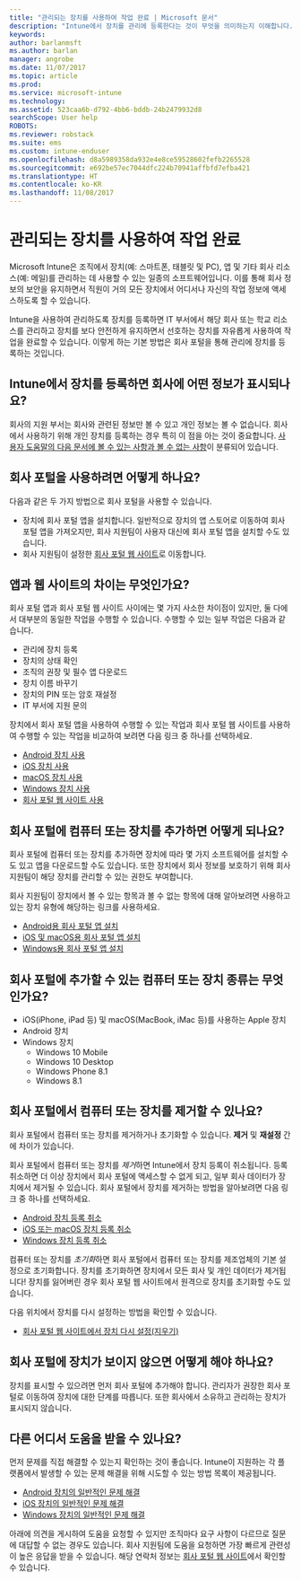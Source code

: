 ```yaml
---
title: "관리되는 장치를 사용하여 작업 완료 | Microsoft 문서"
description: "Intune에서 장치를 관리에 등록한다는 것이 무엇을 의미하는지 이해합니다."
keywords: 
author: barlanmsft
ms.author: barlan
manager: angrobe
ms.date: 11/07/2017
ms.topic: article
ms.prod: 
ms.service: microsoft-intune
ms.technology: 
ms.assetid: 523caa6b-d792-4bb6-bddb-24b2479932d8
searchScope: User help
ROBOTS: 
ms.reviewer: robstack
ms.suite: ems
ms.custom: intune-enduser
ms.openlocfilehash: d8a5989358da932e4e8ce59528602fefb2265528
ms.sourcegitcommit: e692be57ec7044dfc224b70941affbfd7efba421
ms.translationtype: HT
ms.contentlocale: ko-KR
ms.lasthandoff: 11/08/2017
---
```

# <a name="use-managed-devices-to-get-work-done"></a>관리되는 장치를 사용하여 작업 완료
Microsoft Intune은 조직에서 장치(예: 스마트폰, 태블릿 및 PC), 앱 및 기타 회사 리소스(예: 메일)를 관리하는 데 사용할 수 있는 일종의 소프트웨어입니다. 이를 통해 회사 정보의 보안을 유지하면서 직원이 거의 모든 장치에서 어디서나 자신의 작업 정보에 액세스하도록 할 수 있습니다.

Intune을 사용하여 관리하도록 장치를 등록하면 IT 부서에서 해당 회사 또는 학교 리소스를 관리하고 장치를 보다 안전하게 유지하면서 선호하는 장치를 자유롭게 사용하여 작업을 완료할 수 있습니다. 이렇게 하는 기본 방법은 회사 포털을 통해 관리에 장치를 등록하는 것입니다.

## <a name="what-information-can-my-company-see-when-i-enroll-my-device-in-intune"></a>Intune에서 장치를 등록하면 회사에 어떤 정보가 표시되나요?
회사의 지원 부서는 회사와 관련된 정보만 볼 수 있고 개인 정보는 볼 수 없습니다. 회사에서 사용하기 위해 개인 장치를 등록하는 경우 특히 이 점을 아는 것이 중요합니다. [사용자 도움말의 다음 문서에 볼 수 있는 사항과 볼 수 없는 사항](what-info-can-your-company-see-when-you-enroll-your-device-in-intune.md)이 분류되어 있습니다.

## <a name="how-do-i-get-the-company-portal"></a>회사 포털을 사용하려면 어떻게 하나요?
다음과 같은 두 가지 방법으로 회사 포털을 사용할 수 있습니다.

- 장치에 회사 포털 앱을 설치합니다. 일반적으로 장치의 앱 스토어로 이동하여 회사 포털 앱을 가져오지만, 회사 지원팀이 사용자 대신에 회사 포털 앱을 설치할 수도 있습니다.
- 회사 지원팀이 설정한 [회사 포털 웹 사이트](https://portal.manage.microsoft.com)로 이동합니다.

## <a name="whats-the-difference-between-the-app-and-the-website"></a>앱과 웹 사이트의 차이는 무엇인가요?
회사 포털 앱과 회사 포털 웹 사이트 사이에는 몇 가지 사소한 차이점이 있지만, 둘 다에서 대부분의 동일한 작업을 수행할 수 있습니다. 수행할 수 있는 일부 작업은 다음과 같습니다.

- 관리에 장치 등록
- 장치의 상태 확인
- 조직의 권장 및 필수 앱 다운로드
- 장치 이름 바꾸기
- 장치의 PIN 또는 암호 재설정
- IT 부서에 지원 문의

장치에서 회사 포털 앱을 사용하여 수행할 수 있는 작업과 회사 포털 웹 사이트를 사용하여 수행할 수 있는 작업을 비교하여 보려면 다음 링크 중 하나를 선택하세요.

- [Android 장치 사용](using-your-android-device-with-intune.md)
- [iOS 장치 사용](using-your-ios-device-with-intune.md)
- [macOS 장치 사용](using-your-macos-device-with-intune.md)
- [Windows 장치 사용](using-your-windows-device-with-intune.md)
- [회사 포털 웹 사이트 사용](using-the-intune-company-portal-website.md)

## <a name="what-happens-when-you-add-a-computer-or-device-to-the-company-portal"></a>회사 포털에 컴퓨터 또는 장치를 추가하면 어떻게 되나요?
회사 포털에 컴퓨터 또는 장치를 추가하면 장치에 따라 몇 가지 소프트웨어를 설치할 수도 있고 앱을 다운로드할 수도 있습니다. 또한 장치에서 회사 정보를 보호하기 위해 회사 지원팀이 해당 장치를 관리할 수 있는 권한도 부여합니다.

회사 지원팀이 장치에서 볼 수 있는 항목과 볼 수 없는 항목에 대해 알아보려면 사용하고 있는 장치 유형에 해당하는 링크를 사용하세요.

- [Android용 회사 포털 앱 설치](what-happens-if-you-install-the-company-portal-app-and-enroll-your-device-in-intune-android.md)
- [iOS 및 macOS용 회사 포털 앱 설치](what-happens-if-you-install-the-company-portal-app-and-enroll-your-device-in-intune-ios.md)
- [Windows용 회사 포털 앱 설치](what-info-can-your-company-see-when-you-enroll-your-device-in-intune.md)

## <a name="what-kind-of-computers-or-devices-can-you-add-to-the-company-portal"></a>회사 포털에 추가할 수 있는 컴퓨터 또는 장치 종류는 무엇인가요?
-   iOS(iPhone, iPad 등) 및 macOS(MacBook, iMac 등)를 사용하는 Apple 장치
-   Android 장치
-   Windows 장치
    -   Windows 10 Mobile
    -   Windows 10 Desktop
    -   Windows Phone 8.1
    -   Windows 8.1

## <a name="can-you-remove-a-computer-or-device-from-the-company-portal"></a>회사 포털에서 컴퓨터 또는 장치를 제거할 수 있나요?
회사 포털에서 컴퓨터 또는 장치를 제거하거나 초기화할 수 있습니다. **제거** 및 **재설정** 간에 차이가 있습니다.

회사 포털에서 컴퓨터 또는 장치를 *제거*하면 Intune에서 장치 등록이 취소됩니다. 등록 취소하면 더 이상 장치에서 회사 포털에 액세스할 수 없게 되고, 일부 회사 데이터가 장치에서 제거될 수 있습니다. 회사 포털에서 장치를 제거하는 방법을 알아보려면 다음 링크 중 하나를 선택하세요.

- [Android 장치 등록 취소](unenroll-your-device-from-intune-android.md)
- [iOS 또는 macOS 장치 등록 취소](unenroll-your-device-from-intune-ios.md)
- [Windows 장치 등록 취소](unenroll-your-device-from-intune-windows.md)

컴퓨터 또는 장치를 *초기화*하면 회사 포털에서 컴퓨터 또는 장치를 제조업체의 기본 설정으로 초기화합니다. 장치를 초기화하면 장치에서 모든 회사 및 개인 데이터가 제거됩니다! 장치를 잃어버린 경우 회사 포털 웹 사이트에서 원격으로 장치를 초기화할 수도 있습니다.

다음 위치에서 장치를 다시 설정하는 방법을 확인할 수 있습니다.

- [회사 포털 웹 사이트에서 장치 다시 설정(지우기)](reset-erase-your-device-cpwebsite.md)

## <a name="what-if-i-cant-see-my-device-in-the-company-portal"></a>회사 포털에 장치가 보이지 않으면 어떻게 해야 하나요?
장치를 표시할 수 있으려면 먼저 회사 포털에 추가해야 합니다. 관리자가 권장한 회사 포털로 이동하여 장치에 대한 단계를 따릅니다. 또한 회사에서 소유하고 관리하는 장치가 표시되지 않습니다.

## <a name="where-else-can-i-go-for-help"></a>다른 어디서 도움을 받을 수 있나요?
먼저 문제를 직접 해결할 수 있는지 확인하는 것이 좋습니다. Intune이 지원하는 각 플랫폼에서 발생할 수 있는 문제 해결을 위해 시도할 수 있는 방법 목록이 제공됩니다.

- [Android 장치의 일반적인 문제 해결](troubleshoot-your-device-android.md)
- [iOS 장치의 일반적인 문제 해결](troubleshoot-your-device-ios.md)
- [Windows 장치의 일반적인 문제 해결](troubleshoot-your-device-windows.md)

아래에 의견을 게시하여 도움을 요청할 수 있지만 조직마다 요구 사항이 다르므로 질문에 대답할 수 없는 경우도 있습니다. 회사 지원팀에 도움을 요청하면 가장 빠르게 관련성이 높은 응답을 받을 수 있습니다. 해당 연락처 정보는 [회사 포털 웹 사이트](https://portal.manage.microsoft.com)에서 확인할 수 있습니다.
